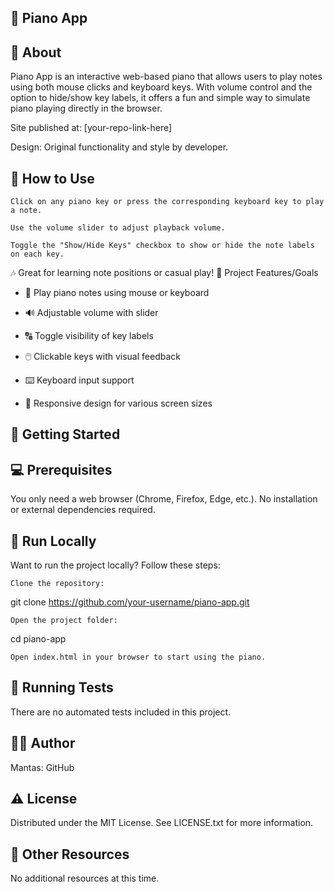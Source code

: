 ## 🎹 Piano App

## 🌟 About

Piano App is an interactive web-based piano that allows users to play notes using both mouse clicks and keyboard keys. With volume control and the option to hide/show key labels, it offers a fun and simple way to simulate piano playing directly in the browser.

Site published at: [your-repo-link-here]

Design: Original functionality and style by developer.

## 🎵 How to Use

    Click on any piano key or press the corresponding keyboard key to play a note.

    Use the volume slider to adjust playback volume.

    Toggle the "Show/Hide Keys" checkbox to show or hide the note labels on each key.

🎶 Great for learning note positions or casual play!
🎯 Project Features/Goals

- 🎼 Play piano notes using mouse or keyboard

- 🔊 Adjustable volume with slider

- 🔠 Toggle visibility of key labels

- 🖱️ Clickable keys with visual feedback

- ⌨️ Keyboard input support

- 📱 Responsive design for various screen sizes

## 🧰 Getting Started

## 💻 Prerequisites

You only need a web browser (Chrome, Firefox, Edge, etc.).
No installation or external dependencies required.

## 🏃 Run Locally

Want to run the project locally? Follow these steps:

    Clone the repository:

git clone https://github.com/your-username/piano-app.git

    Open the project folder:

cd piano-app

    Open index.html in your browser to start using the piano.

## 🧪 Running Tests

There are no automated tests included in this project.

## 👨‍💻 Author

Mantas: GitHub

## ⚠️ License

Distributed under the MIT License. See LICENSE.txt for more information.

## 🔗 Other Resources

No additional resources at this time.
